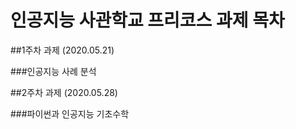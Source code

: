 # 인공지능 사관학교 프리코스 과제 목차

##1주차 과제 (2020.05.21)

###인공지능 사례 분석

##2주차 과제 (2020.05.28)

###파이썬과 인공지능 기초수학
